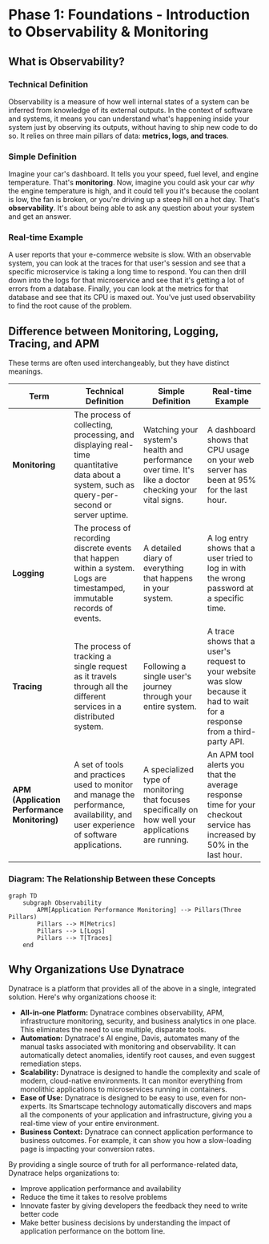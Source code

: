 # Phase 1: Foundations - Introduction to Observability & Monitoring

## What is Observability?

### Technical Definition
Observability is a measure of how well internal states of a system can be inferred from knowledge of its external outputs. In the context of software and systems, it means you can understand what's happening inside your system just by observing its outputs, without having to ship new code to do so. It relies on three main pillars of data: **metrics, logs, and traces**.

### Simple Definition
Imagine your car's dashboard. It tells you your speed, fuel level, and engine temperature. That's **monitoring**. Now, imagine you could ask your car *why* the engine temperature is high, and it could tell you it's because the coolant is low, the fan is broken, or you're driving up a steep hill on a hot day. That's **observability**. It's about being able to ask any question about your system and get an answer.

### Real-time Example
A user reports that your e-commerce website is slow. With an observable system, you can look at the traces for that user's session and see that a specific microservice is taking a long time to respond. You can then drill down into the logs for that microservice and see that it's getting a lot of errors from a database. Finally, you can look at the metrics for that database and see that its CPU is maxed out. You've just used observability to find the root cause of the problem.

## Difference between Monitoring, Logging, Tracing, and APM

These terms are often used interchangeably, but they have distinct meanings.

| Term | Technical Definition | Simple Definition | Real-time Example |
|---|---|---|---|
| **Monitoring** | The process of collecting, processing, and displaying real-time quantitative data about a system, such as query-per-second or server uptime. | Watching your system's health and performance over time. It's like a doctor checking your vital signs. | A dashboard shows that CPU usage on your web server has been at 95% for the last hour. |
| **Logging** | The process of recording discrete events that happen within a system. Logs are timestamped, immutable records of events. | A detailed diary of everything that happens in your system. | A log entry shows that a user tried to log in with the wrong password at a specific time. |
| **Tracing** | The process of tracking a single request as it travels through all the different services in a distributed system. | Following a single user's journey through your entire system. | A trace shows that a user's request to your website was slow because it had to wait for a response from a third-party API. |
| **APM (Application Performance Monitoring)** | A set of tools and practices used to monitor and manage the performance, availability, and user experience of software applications. | A specialized type of monitoring that focuses specifically on how well your applications are running. | An APM tool alerts you that the average response time for your checkout service has increased by 50% in the last hour. |

### Diagram: The Relationship Between these Concepts

```mermaid
graph TD
    subgraph Observability
        APM[Application Performance Monitoring] --> Pillars(Three Pillars)
        Pillars --> M[Metrics]
        Pillars --> L[Logs]
        Pillars --> T[Traces]
    end
```

## Why Organizations Use Dynatrace

Dynatrace is a platform that provides all of the above in a single, integrated solution. Here's why organizations choose it:

*   **All-in-one Platform:** Dynatrace combines observability, APM, infrastructure monitoring, security, and business analytics in one place. This eliminates the need to use multiple, disparate tools.
*   **Automation:** Dynatrace's AI engine, Davis, automates many of the manual tasks associated with monitoring and observability. It can automatically detect anomalies, identify root causes, and even suggest remediation steps.
*   **Scalability:** Dynatrace is designed to handle the complexity and scale of modern, cloud-native environments. It can monitor everything from monolithic applications to microservices running in containers.
*   **Ease of Use:** Dynatrace is designed to be easy to use, even for non-experts. Its Smartscape technology automatically discovers and maps all the components of your application and infrastructure, giving you a real-time view of your entire environment.
*   **Business Context:** Dynatrace can connect application performance to business outcomes. For example, it can show you how a slow-loading page is impacting your conversion rates.

By providing a single source of truth for all performance-related data, Dynatrace helps organizations to:

*   Improve application performance and availability
*   Reduce the time it takes to resolve problems
*   Innovate faster by giving developers the feedback they need to write better code
*   Make better business decisions by understanding the impact of application performance on the bottom line.